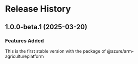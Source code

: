 # Release History
    
## 1.0.0-beta.1 (2025-03-20)

### Features Added

This is the first stable version with the package of @azure/arm-agricultureplatform
